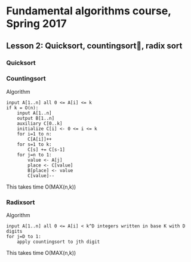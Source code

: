 # Fundamental algorithms course, Spring 2017

## Lesson 2: Quicksort, countingsort, radix sort

### Quicksort

### Countingsort
Algorithm
```
input A[1..n] all 0 <= A[i] <= k
if k = O(n):
    input A[1..n]
    output B[1..n]
    auxiliary C[0..k]
    initialize C[i] <- 0 <= i <= k
    for i=1 to n:
        C[A[i]]++
    for s=1 to k:
        C[s] += C[s-1]
    for j=n to 1:
        value <- A[j]
        place <- C[value]
        B[place] <- value
        C[value]--
```
This takes time O(MAX(n,k))

### Radixsort
Algorithm
```
input A[1..n] all 0 <= A[i] < k^D integers written in base K with D digits
for j=D to 1:
    apply countingsort to jth digit
```
This takes time O(MAX(n,k))